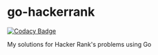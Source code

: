 # go-hackerrank

[![Codacy Badge](https://api.codacy.com/project/badge/Grade/67b5e322ddbf41559fdd34976b4ab879)](https://www.codacy.com/app/nquiroz/go-hackerrank?utm_source=github.com&amp;utm_medium=referral&amp;utm_content=nhsz/go-hackerrank&amp;utm_campaign=Badge_Grade)

My solutions for Hacker Rank's problems using Go
